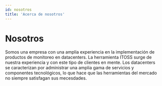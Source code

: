 ```yaml
---
id: nosotros
title: 'Acerca de nosotros'
---
```


# Nosotros

Somos una empresa con una amplia experiencia en la implementación de productos de monitoreo en datacenters. La herramienta ITOSS surge de nuestra experiencia y con este tipo de clientes en mente. Los datacenters se caracterizan por administrar una amplia gama de servicios y componentes tecnológicos, lo que hace que las herramientas del mercado no siempre satisfagan sus mecesdades.
